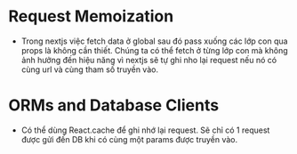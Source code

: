 # Request Memoization

- Trong nextjs việc fetch data ở global sau đó pass xuống các lớp con qua props là không
  cần thiết. Chúng ta có thể fetch ở từng lớp con mà không ảnh hưởng đến hiệu năng vì nextjs
  sẽ tự ghi nho lại request nếu nó có cùng url và cùng tham số truyền vào.

# ORMs and Database Clients

- Có thể dùng React.cache để ghi nhớ lại request. Sẽ chỉ có 1 request được gửi đến DB khi có cùng một params được truyền vào.
